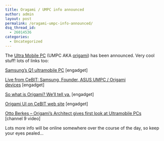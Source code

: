 ```yaml
---
title: Oragami / UMPC info announced
author: admin
layout: post
permalink: /oragami-umpc-info-announced/
dsq_thread_id:
  - 26014536
categories:
  - Uncategorized
---
```

The [Ultra Mobile PC][1] (UMPC AKA [origami][2]) has been announced. Very cool stuff! lots of links too:

<a id=posttitle691041678 href="http://www.engadget.com/2006/03/09/samsungs-q1-ultramobile-pc/" target=_blank>Samsung&#8217;s Q1 ultramobile PC</a>&nbsp;[engadget]

<a id=posttitle691041676 href="http://www.engadget.com/2006/03/09/live-from-cebit-samsung-founder-asus-umpc-origami-devices/" target=_blank>Live from CeBIT: Samsung, Founder, ASUS UMPC / Origami devices</a>&nbsp;[engadget]

<a id=posttitle691041668 href="http://www.engadget.com/2006/03/09/so-what-is-origami-well-tell-ya/" target=_blank>So what is Origami? We&#8217;ll tell ya.</a>&nbsp;[engadget]

<a id=posttitle689854714 href="http://www.engadget.com/2006/03/08/cebit-web-site-shows-origami-ui/" target=_blank>Origami UI on CeBIT web site</a>&nbsp;[engadget]

[Otto Berkes &#8211; Origami&#8217;s Architect gives first look at Ultramobile PCs][3] [channel 9 video]

Lots more info will be online somewhere over the course of the day, so keep your eyes pealed&#8230;

 [1]: http://www.microsoft.com/windowsxp/umpc/default.mspx
 [2]: http://www.origamiproject.com/
 [3]: http://channel9.msdn.com/showpost.aspx?postid=169962